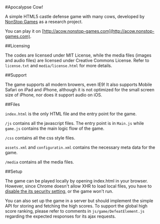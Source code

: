 
#Apocalypse Cow!

A simple HTML5 castle defense game with many cows, developed by
[NonStop Games](http://nonstop-games.com) as a research project.

You can play it on [http://acow.nonstop-games.com](http://acow.nonstop-games.com).

##Licensing

The codes are licensed under MIT License, while the media files
(images and audio files) are licensed under Creative Commons
License. Refer to `license.txt` and `media/license.html` for more
details.

##Support

The game supports all modern browers, even IE9! It also supports
Mobile Safari on iPad and iPhone, although it is not optimized for the
small screen size of iPhone, nor does it support audio on iOS.

##Files

`index.html` is the only HTML file and the entry point for the game.

`/js` contains all the javascript files. The entry point is in `Main.js` while `game.js` contains the main logic flow of the game.

`/css` contains all the css style files.

`assets.xml` and `configuratin.xml` contains the necessary meta data for the game.

`/media` contains all the media files.

##Setup


The game can be played locally by opening index.html in your
browser. However, since Chrome doesn't allow XHR to load local files,
you have to [disable the its security setting](http://stackoverflow.com/questions/4819060/allow-google-chrome-to-use-xmlhttprequest-to-load-a-url-from-a-local-file), or the game won't run.

You can also set up the game in a server but should implement the
simple API for storing and fetching the high scores. To support the
global high score ranking, please refer to comments in
`js/game/DefeatElement.js` regarding the expected responses for its ajax
requests.
